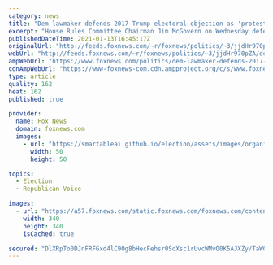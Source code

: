 ```yaml
---
category: news
title: "Dem lawmaker defends 2017 Trump electoral objection as 'protest vote' under pressure from Jordan"
excerpt: "House Rules Committee Chairman Jim McGovern on Wednesday defended his 2017 objection to President Trump's electoral votes from Alabama as a \"protest\" as he sparred with GOP Rep. Jim Jordan during House debate the parameters for debating the latest article of impeachment against Trump. "
publishedDateTime: 2021-01-13T16:45:17Z
originalUrl: "http://feeds.foxnews.com/~r/foxnews/politics/~3/jjdHr970pZA/dem-lawmaker-defends-2017-trump-electoral-objection-jim-jordan"
webUrl: "http://feeds.foxnews.com/~r/foxnews/politics/~3/jjdHr970pZA/dem-lawmaker-defends-2017-trump-electoral-objection-jim-jordan"
ampWebUrl: "https://www.foxnews.com/politics/dem-lawmaker-defends-2017-trump-electoral-objection-jim-jordan.amp"
cdnAmpWebUrl: "https://www-foxnews-com.cdn.ampproject.org/c/s/www.foxnews.com/politics/dem-lawmaker-defends-2017-trump-electoral-objection-jim-jordan.amp"
type: article
quality: 162
heat: 162
published: true

provider:
  name: Fox News
  domain: foxnews.com
  images:
    - url: "https://smartableai.github.io/election/assets/images/organizations/foxnews.com-50x50.jpg"
      width: 50
      height: 50

topics:
  - Election
  - Republican Voice

images:
  - url: "https://a57.foxnews.com/static.foxnews.com/foxnews.com/content/uploads/2020/01/340/340/Screen-Shot-2020-01-15-at-11.36.03-AM.png?ve=1&tl=1"
    width: 340
    height: 340
    isCached: true

secured: "DlXRpTo0DJnFRFGxd4lC9Og8bHecFehsr0SoXsc1rUvcWMvO0K5AJXZy/TaW05f+kWW5Oims8hjvjbcOFnIig4jTHbm+mLOiTCt80ki0IE6NIGU9dCHD+/TOxp61Qhl5Ys8PLu9tlTVjL+s5tQ5PY03HYuTbQoRavfmsRfk0Hd/Vi64qHnG0MKEuRBRvODuLFmPAmY2uQQDAq2C7MoGSWxSsK7nrvwZ2Wh/9qkEeJ2xlj+VHjrUt8fOJrgAyxgiO3VrprkqFJ5+RTKpCNYRvDmWtSIR76IAklMhZ6bz4L8mwRBLi/qricotQzKUcvi288IqqbHYjbfxAK9vfIddztiVMzsMQcdzQ+TRWOn4UqJE=;O5fsAEinC1B3+cRMDIcnxw=="
---
```


